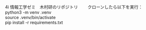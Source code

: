 4i 情報工学ゼミ　木村研のリポジトリ　　
クローンしたら以下を実行：  
python3 -m venv .venv  
source .venv/bin/activate  
pip install -r requirements.txt  
